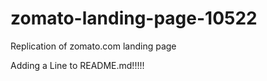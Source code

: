 # zomato-landing-page-10522

Replication of zomato.com landing page

Adding a Line to README.md!!!!!

